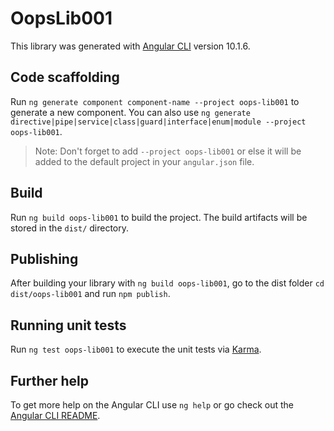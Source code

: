 # OopsLib001

This library was generated with [Angular CLI](https://github.com/angular/angular-cli) version 10.1.6.

## Code scaffolding

Run `ng generate component component-name --project oops-lib001` to generate a new component. You can also use `ng generate directive|pipe|service|class|guard|interface|enum|module --project oops-lib001`.
> Note: Don't forget to add `--project oops-lib001` or else it will be added to the default project in your `angular.json` file. 

## Build

Run `ng build oops-lib001` to build the project. The build artifacts will be stored in the `dist/` directory.

## Publishing

After building your library with `ng build oops-lib001`, go to the dist folder `cd dist/oops-lib001` and run `npm publish`.

## Running unit tests

Run `ng test oops-lib001` to execute the unit tests via [Karma](https://karma-runner.github.io).

## Further help

To get more help on the Angular CLI use `ng help` or go check out the [Angular CLI README](https://github.com/angular/angular-cli/blob/master/README.md).
